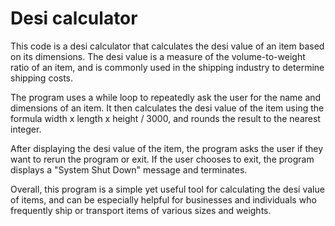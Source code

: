 # Desi calculator
This code is a desi calculator that calculates the desi value of an item based on its dimensions. The desi value is a measure of the volume-to-weight ratio of an item, and is commonly used in the shipping industry to determine shipping costs.

The program uses a while loop to repeatedly ask the user for the name and dimensions of an item. It then calculates the desi value of the item using the formula width x length x height / 3000, and rounds the result to the nearest integer.

After displaying the desi value of the item, the program asks the user if they want to rerun the program or exit. If the user chooses to exit, the program displays a "System Shut Down" message and terminates.

Overall, this program is a simple yet useful tool for calculating the desi value of items, and can be especially helpful for businesses and individuals who frequently ship or transport items of various sizes and weights.
